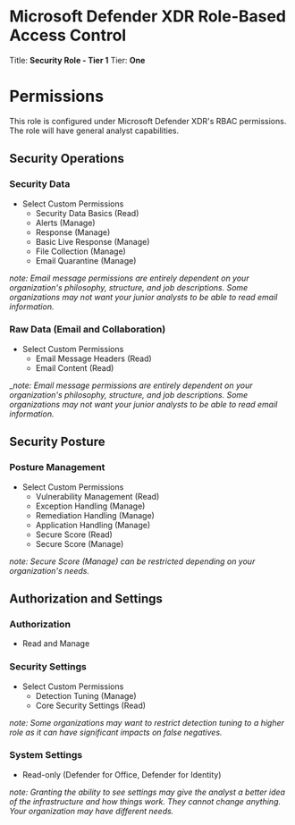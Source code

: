 # Microsoft Defender XDR Role-Based Access Control
Title: **Security Role - Tier 1**
Tier: **One**

# Permissions
This role is configured under Microsoft Defender XDR's RBAC permissions. The role will have general analyst capabilities.

## Security Operations
### Security Data
* Select Custom Permissions
    * Security Data Basics (Read)
    * Alerts (Manage)
    * Response (Manage)
    * Basic Live Response (Manage)
    * File Collection (Manage)
    * Email Quarantine (Manage)

_note: Email message permissions are entirely dependent on your organization's philosophy, structure, and job descriptions. Some organizations may not want your junior analysts to be able to read email information._

### Raw Data (Email and Collaboration)
* Select Custom Permissions
  * Email Message Headers (Read)
  * Email Content (Read)
 
  
__note: Email message permissions are entirely dependent on your organization's philosophy, structure, and job descriptions. Some organizations may not want your junior analysts to be able to read email information._

## Security Posture
### Posture Management
* Select Custom Permissions
    * Vulnerability Management (Read)
    * Exception Handling (Manage)
    * Remediation Handling (Manage)
    * Application Handling (Manage)
    * Secure Score (Read)
    * Secure Score (Manage)

_note: Secure Score (Manage) can be restricted depending on your organization's needs._


## Authorization and Settings
### Authorization
* Read and Manage

### Security Settings
* Select Custom Permissions
  * Detection Tuning (Manage)
  * Core Security Settings (Read)
 
_note: Some organizations may want to restrict detection tuning to a higher role as it can have significant impacts on false negatives._


### System Settings
* Read-only (Defender for Office, Defender for Identity)

_note: Granting the ability to see settings may give the analyst a better idea of the infrastructure and how things work. They cannot change anything. Your organization may have different needs._  




